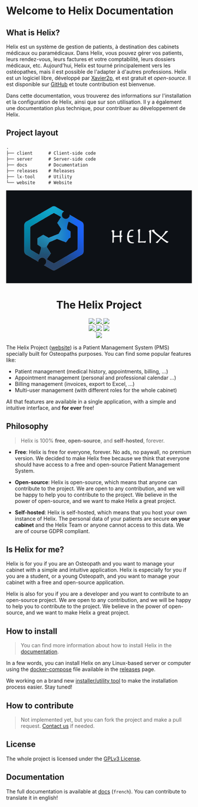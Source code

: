 # Welcome to Helix Documentation

## What is Helix?

Helix est un système de gestion de patients, à destination des cabinets médicaux ou paramédicaux.
Dans Helix, vous pouvez gérer vos patients, leurs rendez-vous, leurs factures et votre comptabilité, leurs dossiers médicaux, etc.
Aujourd'hui, Helix est tourné principalement vers les ostéopathes, mais il est possible de
l'adapter à d'autres professions. Helix est un logiciel libre, développé par
[Xavier2p](https://github.com/Xavier2p), et est gratuit et *open-source*. Il est disponible
 sur [GitHub](https://github.com/helix-medical/) et toute contribution est bienvenue.

Dans cette documentation, vous trouverez des informations sur l'installation et la
configuration de Helix, ainsi que sur son utilisation.
Il y a également une documentation plus technique, pour contribuer au développement de Helix.

## Project layout

```text
.
├── client      # Client-side code
├── server      # Server-side code
├── docs        # Documentation
├── releases    # Releases
├── lx-tool     # Utility
└── website     # Website
```

<!-- Media -->
<div align="center">
    <!-- Banner and Title -->
    <img src="https://github.com/helix-medical/.github/blob/main/assets/helix-banner.png?raw=true" />
    <h1>The Helix Project</h1>
    <!-- Badges -->
    <a href="https://hub.docker.com/r/xavier2p/helix-client">
        <img src="https://img.shields.io/docker/v/xavier2p/helix-client?label=image%20version&style=for-the-badge&logo=docker" />
    </a>
    <a href="https://hub.docker.com/r/xavier2p/helix-server">
        <img src="https://img.shields.io/docker/v/xavier2p/helix-server?label=server%20version&style=for-the-badge&logo=docker" />
    </a>
    <a href="https://hub.docker.com/r/xavier2p/helix-db">
        <img src="https://img.shields.io/docker/v/xavier2p/helix-db?label=database%20version&style=for-the-badge&logo=docker" />
    </a>
    <div>
        <a href="https://github.com/helix-medical/.github/blob/main/LICENSE">
            <img src="https://img.shields.io/github/license/helix-medical/.github?style=for-the-badge&logo=github" />
        </a>
        <img src="https://img.shields.io/github/contributors/helix-medical/.github?style=for-the-badge&logo=github" />
        <a href="https://helix-medical.github.io">
            <img src="https://img.shields.io/website?down_color=brigthred&down_message=DOWN&logo=github&style=for-the-badge&up_color=brigthgreen&up_message=UP&url=https%3A%2F%2Fhelix-medical.github.io" />
        </a>
    </div>
    <a href="https://github.com/helix-medical/releases/releases">
        <img src="https://img.shields.io/github/v/release/helix-medical/releases?style=for-the-badge&label=latest&logo=github&color=green" />
    </a>
</div>

<!-- Concept -->
The Helix Project ([website](https://helix-medical.github.io)) is a Patient Management System (PMS) specially built for Osteopaths purposes. You can find some popular features like:

+ Patient management (medical history, appointments, billing, ...)
+ Appointment management (personal and professional calendar ...)
+ Billing management (invoices, export to Excel, ...)
+ Multi-user management (with different roles for the whole cabinet)

All that features are available in a single application, with a simple and intuitive interface, and **for ever** free!

## Philosophy

> Helix is 100% **free**, **open-source**, and **self-hosted**, forever.

+ **Free**: Helix is free for everyone, forever. No ads, no paywall, no premium version. We decided to make Helix free because we think that everyone should have access to a free and open-source Patient Management System.

+ **Open-source**: Helix is open-source, which means that anyone can contribute to the project. We are open to any contribution, and we will be happy to help you to contribute to the project. We believe in the power of open-source, and we want to make Helix a great project.

+ **Self-hosted**: Helix is self-hosted, which means that you host your own instance of Helix. The personal data of your patients are secure **on your cabinet** and the Helix Team or anyone cannot access to this data. We are of course GDPR compliant.

## Is Helix for me?

Helix is for you if you are an Osteopath and you want to manage your cabinet with a simple and intuitive application. Helix is especially for you if you are a student, or a young Osteopath, and you want to manage your cabinet with a free and open-source application.

Helix is also for you if you are a developer and you want to contribute to an open-source project. We are open to any contribution, and we will be happy to help you to contribute to the project. We believe in the power of open-source, and we want to make Helix a great project.

## How to install

> You can find more information about how to install Helix in the [documentation](https://helix-medical.github.io/docs/getting-started/index.html).

In a few words, you can install Helix on any Linux-based server or computer using the [docker-compose](https://github.com/helix-medical/releases/blob/main/docker-compose.yml) file available in the [releases](https://github.com/helix-medical/releases) page.

We working on a brand new [installer/utility tool](https://github.com/helix-medical/lx-tool) to make the installation process easier. Stay tuned!

## How to contribute

> Not implemented yet, but you can fork the project and make a pull request. [Contact us](mailto:contact.helix@skiff.com) if needed.

## License

The whole project is licensed under the [GPLv3 License](https://github.com/helix-medical/.github/blob/main/LICENSE).

## Documentation

The full documentation is available at [docs](https://github.com/helix-medical/docs) (`french`). You can contribute to translate it in english!
